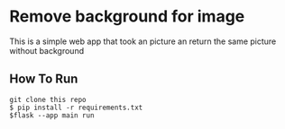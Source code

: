 # Remove background for image

This is a simple web app that took an picture an return the same picture without background


## How To Run

```
git clone this repo
$ pip install -r requirements.txt
$flask --app main run  
```
